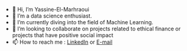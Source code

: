 - 👋 Hi, I’m Yassine-El-Marhraoui
- 👀 I’m a data science enthusiast.
- 🌱 I’m currently diving into the field of Machine Learning.
- 💞️ I’m looking to collaborate on projects related to ethical finance or projects that have positive social impact
- 📫 How to reach me : [LinkedIn](https://www.linkedin.com/in/yassine-el-marhraoui-237b60189/) or [E-mail](El.Marhraoui.Yassine@outlook.com)

<!---
Yassine-El-M/Yassine-El-M is a ✨ special ✨ repository because its `README.md` (this file) appears on your GitHub profile.
You can click the Preview link to take a look at your changes.
--->
